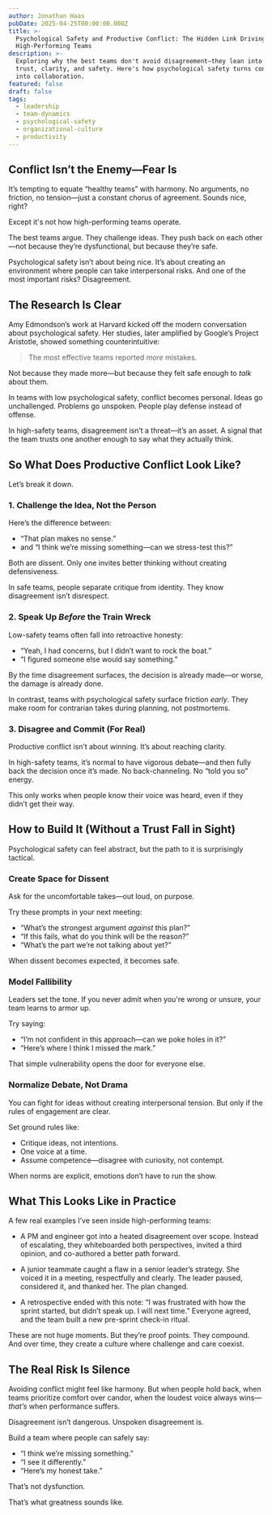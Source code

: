 ```yaml
---
author: Jonathan Haas
pubDate: 2025-04-25T00:00:00.000Z
title: >-
  Psychological Safety and Productive Conflict: The Hidden Link Driving
  High-Performing Teams
description: >-
  Exploring why the best teams don't avoid disagreement—they lean into it with
  trust, clarity, and safety. Here's how psychological safety turns conflict
  into collaboration.
featured: false
draft: false
tags:
  - leadership
  - team-dynamics
  - psychological-safety
  - organizational-culture
  - productivity
---
```


## Conflict Isn’t the Enemy—Fear Is

It’s tempting to equate “healthy teams” with harmony. No arguments, no friction, no tension—just a constant chorus of agreement. Sounds nice, right?

Except it's not how high-performing teams operate.

The best teams argue. They challenge ideas. They push back on each other—not because they’re dysfunctional, but because they’re safe.

Psychological safety isn’t about being nice. It’s about creating an environment where people can take interpersonal risks. And one of the most important risks? Disagreement.

## The Research Is Clear

Amy Edmondson’s work at Harvard kicked off the modern conversation about psychological safety. Her studies, later amplified by Google’s Project Aristotle, showed something counterintuitive:

> The most effective teams reported _more_ mistakes.

Not because they made more—but because they felt safe enough to _talk_ about them.

In teams with low psychological safety, conflict becomes personal. Ideas go unchallenged. Problems go unspoken. People play defense instead of offense.

In high-safety teams, disagreement isn’t a threat—it’s an asset. A signal that the team trusts one another enough to say what they actually think.

## So What Does Productive Conflict Look Like?

Let’s break it down.

### 1. Challenge the Idea, Not the Person

Here’s the difference between:

- “That plan makes no sense.”
- and “I think we’re missing something—can we stress-test this?”

Both are dissent. Only one invites better thinking without creating defensiveness.

In safe teams, people separate critique from identity. They know disagreement isn’t disrespect.

### 2. Speak Up _Before_ the Train Wreck

Low-safety teams often fall into retroactive honesty:

- “Yeah, I had concerns, but I didn’t want to rock the boat.”
- “I figured someone else would say something.”

By the time disagreement surfaces, the decision is already made—or worse, the damage is already done.

In contrast, teams with psychological safety surface friction _early_. They make room for contrarian takes during planning, not postmortems.

### 3. Disagree and Commit (For Real)

Productive conflict isn’t about winning. It’s about reaching clarity.

In high-safety teams, it’s normal to have vigorous debate—and then fully back the decision once it’s made. No back-channeling. No “told you so” energy.

This only works when people know their voice was heard, even if they didn’t get their way.

## How to Build It (Without a Trust Fall in Sight)

Psychological safety can feel abstract, but the path to it is surprisingly tactical.

### Create Space for Dissent

Ask for the uncomfortable takes—out loud, on purpose.

Try these prompts in your next meeting:

- “What’s the strongest argument _against_ this plan?”
- “If this fails, what do you think will be the reason?”
- “What’s the part we’re not talking about yet?”

When dissent becomes expected, it becomes safe.

### Model Fallibility

Leaders set the tone. If you never admit when you're wrong or unsure, your team learns to armor up.

Try saying:

- “I’m not confident in this approach—can we poke holes in it?”
- “Here’s where I think I missed the mark.”

That simple vulnerability opens the door for everyone else.

### Normalize Debate, Not Drama

You can fight for ideas without creating interpersonal tension. But only if the rules of engagement are clear.

Set ground rules like:

- Critique ideas, not intentions.
- One voice at a time.
- Assume competence—disagree with curiosity, not contempt.

When norms are explicit, emotions don’t have to run the show.

## What This Looks Like in Practice

A few real examples I’ve seen inside high-performing teams:

- A PM and engineer got into a heated disagreement over scope. Instead of escalating, they whiteboarded both perspectives, invited a third opinion, and co-authored a better path forward.
- A junior teammate caught a flaw in a senior leader’s strategy. She voiced it in a meeting, respectfully and clearly. The leader paused, considered it, and thanked her. The plan changed.

- A retrospective ended with this note: “I was frustrated with how the sprint started, but didn’t speak up. I will next time.” Everyone agreed, and the team built a new pre-sprint check-in ritual.

These are not huge moments. But they’re proof points. They compound. And over time, they create a culture where challenge and care coexist.

## The Real Risk Is Silence

Avoiding conflict might feel like harmony. But when people hold back, when teams prioritize comfort over candor, when the loudest voice always wins—_that’s_ when performance suffers.

Disagreement isn’t dangerous. Unspoken disagreement is.

Build a team where people can safely say:

- “I think we’re missing something.”
- “I see it differently.”
- “Here’s my honest take.”

That’s not dysfunction.

That’s what greatness sounds like.

